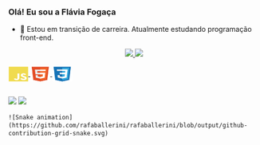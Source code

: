 ### Olá! Eu sou a Flávia Fogaça


- 🌱 Estou em transição de carreira. Atualmente estudando programação front-end.


<div align="center">
  <a href="https://github.com/flaviafogaca">
  <img height="180em" src="https://github-readme-stats.vercel.app/api?username=flaviafogaca&show_icons=true&theme=dracula&include_all_commits=true&count_private=true"/>
  <img height="180em" src="https://github-readme-stats.vercel.app/api/top-langs/?username=flaviafogaca&layout=compact&langs_count=7&theme=dracula"/>
</div>
  
<div style="display: inline_block"><br>
  <img align="center" alt="Flavia-Js" height="30" width="40" src="https://raw.githubusercontent.com/devicons/devicon/master/icons/javascript/javascript-plain.svg">
  <img align="center" alt="Flavia-HTML" height="30" width="40" src="https://raw.githubusercontent.com/devicons/devicon/master/icons/html5/html5-original.svg">
  <img align="center" alt="Flavia-CSS" height="30" width="40" src="https://raw.githubusercontent.com/devicons/devicon/master/icons/css3/css3-original.svg">
  
</div>
  
  ##
  
<div>
  <a href = "mailto:flaviamariafogaca@gmail.com"><img src="https://img.shields.io/badge/-Gmail-%23333?style=for-the-badge&logo=gmail&logoColor=white" target="_blank"></a>
  <a href="https://www.linkedin.com/in/flaviafogaca/" target="_blank"><img src="https://img.shields.io/badge/-LinkedIn-%230077B5?style=for-the-badge&logo=linkedin&logoColor=white" target="_blank"></a>
  
    ![Snake animation](https://github.com/rafaballerini/rafaballerini/blob/output/github-contribution-grid-snake.svg)
  
</div>
